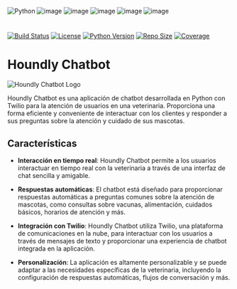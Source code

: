 
![Python](https://img.shields.io/badge/python-3670A0?logo=python&logoColor=ffdd54&style=for-the-badge)
![image](https://img.shields.io/badge/GitHub-100000?style=for-the-badge&logo=github&logoColor=white)
![image](https://img.shields.io/badge/Git-F05032?style=for-the-badge&logo=git&logoColor=white)
![image](https://img.shields.io/badge/WhatsApp-1BD741?style=for-the-badge&logo=WhatsApp&logoColor=white)
![image](https://img.shields.io/badge/Twilio-FF0000?style=for-the-badge&logo=Twilio&logoColor=white)
![image](https://img.shields.io/badge/Google%20Sheets-1BD741?style=for-the-badge&logo=Google%20Sheets&logoColor=white)

#
[![Build Status](https://img.shields.io/travis/usuario/houndly-chatbot.svg?style=flat-square)](https://travis-ci.org/usuario/houndly-chatbot)
[![License](https://img.shields.io/github/license/usuario/houndly-chatbot.svg?style=flat-square)](https://github.com/usuario/houndly-chatbot/blob/main/LICENSE)
[![Python Version](https://img.shields.io/badge/python-3.8%20%7C%203.9%20%7C%203.10-blue.svg?style=flat-square)](https://www.python.org/downloads/)
[![Repo Size](https://img.shields.io/github/repo-size/usuario/houndly-chatbot.svg?style=flat-square)](https://github.com/usuario/houndly-chatbot)
[![Coverage](https://img.shields.io/codecov/c/github/usuario/houndly-chatbot.svg?style=flat-square)](https://codecov.io/gh/usuario/houndly-chatbot)


#

# Houndly Chatbot

![Houndly Chatbot Logo](https://dewey.tailorbrands.com/production/brand_version_mockup_image/385/8256390385_4dc8e3db-5c3a-452f-8196-00157840f1e3.png?cb=1680656986)

Houndly Chatbot es una aplicación de chatbot desarrollada en Python con Twilio para la atención de usuarios en una veterinaria. Proporciona una forma eficiente y conveniente de interactuar con los clientes y responder a sus preguntas sobre la atención y cuidado de sus mascotas.

## Características

- **Interacción en tiempo real**: Houndly Chatbot permite a los usuarios interactuar en tiempo real con la veterinaria a través de una interfaz de chat sencilla y amigable.

- **Respuestas automáticas**: El chatbot está diseñado para proporcionar respuestas automáticas a preguntas comunes sobre la atención de mascotas, como consultas sobre vacunas, alimentación, cuidados básicos, horarios de atención y más.

- **Integración con Twilio**: Houndly Chatbot utiliza Twilio, una plataforma de comunicaciones en la nube, para interactuar con los usuarios a través de mensajes de texto y proporcionar una experiencia de chatbot integrada en la aplicación.

- **Personalización**: La aplicación es altamente personalizable y se puede adaptar a las necesidades específicas de la veterinaria, incluyendo la configuración de respuestas automáticas, flujos de conversación y más.

